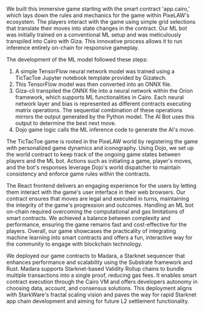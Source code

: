 We built this immersive game starting with the smart contract 'app.cairo,' which lays down the rules and mechanics for the game within PixeLAW's ecosystem. The players interact with the game using simple grid selections that translate their moves into state changes in the contract. Our ML bot was initially trained on a conventional ML setup and was meticulously transpiled into Cairo with Giza. This innovative process allows it to run inference entirely on-chain for responsive gameplay.

The development of the ML model followed these steps:

1. A simple TensorFlow neural network model was trained using a TicTacToe Jupyter notebook template provided by Gizatech.
2. This TensorFlow model was then converted into an ONNX file.
3. Giza-cli transpiled the ONNX file into a neural network within the Orion framework, which supports ML functionalities in Cairo. Each neural network layer and bias is represented as different contracts executing matrix operations. The sequential combination of these operations mirrors the output generated by the Python model. The AI Bot uses this output to determine the best next move.
4. Dojo game logic calls the ML inference code to generate the AI's move.

The TicTacToe game is rooted in the PixeLAW world by registering the game with personalized game dynamics and iconography. Using Dojo, we set up the world contract to keep track of the ongoing game states between players and the ML bot. Actions such as initiating a game, player's moves, and the bot's responses leverage Dojo's world dispatcher to maintain consistency and enforce game rules within the contracts.

The React frontend delivers an engaging experience for the users by letting them interact with the game's user interface in their web browsers. Our contract ensures that moves are legal and executed in turns, maintaining the integrity of the game's progression and outcomes.
Handling an ML bot on-chain required overcoming the computational and gas limitations of smart contracts. We achieved a balance between complexity and performance, ensuring the game remains fast and cost-effective for the players. Overall, our game showcases the practicality of integrating machine learning into smart contracts and offers a fun, interactive way for the community to engage with blockchain technology.

We deployed our game contracts to Madara, a Starknet sequencer that enhances performance and scalability using the Substrate framework and Rust. Madara supports Starknet-based Validity Rollup chains to bundle multiple transactions into a single proof, reducing gas fees. It enables smart contract execution through the Cairo VM and offers developers autonomy in choosing data, account, and consensus solutions. This deployment aligns with StarkWare's fractal scaling vision and paves the way for rapid Starknet app chain development and aiming for future L2 settlement functionality.